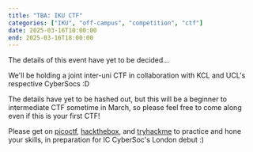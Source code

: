 ```yaml
---
title: "TBA: IKU CTF"
categories: ["IKU", "off-campus", "competition", "ctf"]
date: 2025-03-16T10:00:00
end: 2025-03-16T18:00:00
---
```


The details of this event have yet to be decided...

<!--more-->

We'll be holding a joint inter-uni CTF in collaboration with KCL and UCL's respective CyberSocs :D

The details have yet to be hashed out, but this will be a beginner to intermediate CTF sometime in March, so please feel free to come along even if this is your first CTF!

Please get on [picoctf](https://picoctf.org/), [hackthebox](https://www.hackthebox.com/), and [tryhackme](https://tryhackme.com/) to practice and hone your skills, in preparation for IC CyberSoc's London debut :)
